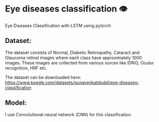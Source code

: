 # Eye diseases classification 👁️
Eye Diseases Classification with LSTM using pytorch


## Dataset:
The dataset consists of Normal, Diabetic Retinopathy, Cataract and Glaucoma retinal images where each class have approximately 1000 images. These images are collected from various sorces like IDRiD, Oculur recognition, HRF etc.  

The dataset can be downloaded here: https://www.kaggle.com/datasets/gunavenkatdoddi/eye-diseases-classification

## Model:
I use Convolutional neural network (CNN) for this classification.
